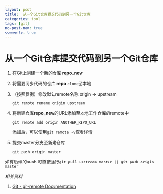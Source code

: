 ```yaml
---
layout: post
title:  从一个Git仓库提交代码到另一个Git仓库
categories: tool
tags: [git]
no-post-nav: true
comments: true
---
```


# 从一个Git仓库提交代码到另一个Git仓库

1. 在Git上创建一个新的仓库 **repo_new**

2. 将需要同步代码的仓库 **repo**  `clone`至本地

3. （按照惯例）修改默认remote名称 origin -> upstream

   `git remote rename origin upstream`

4. 将新建仓库**repo_new**的URL添加至本地工作仓库的remote中

   `git remote add origin ANOTHER_REPO_URL`

   添加后，可以使用`git remote -v`查看详情

5. 提交master分支至新建仓库

   `git push origin master`


如有后续的push 可直接运行`git pull upstream master || git push origin master`



*相关资料*

1. [Git - git-remote Documentation](https://www.git-scm.com/docs/git-remote)

